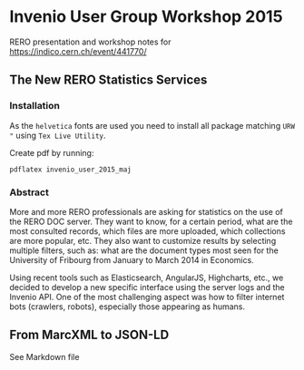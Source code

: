 # Invenio User Group Workshop 2015

RERO presentation and workshop notes for <https://indico.cern.ch/event/441770/>

## The New RERO Statistics Services

### Installation

As the `helvetica` fonts are used you need to install all package matching `URW "` using `Tex Live Utility`.

Create pdf by running:

	pdflatex invenio_user_2015_maj

### Abstract

More and more RERO professionals are asking for statistics on the use of the
RERO DOC server. They want to know, for a certain period, what are the most
consulted records, which files are more uploaded, which collections are more
popular, etc. They also want to customize results by selecting multiple
filters, such as: what are the document types most seen for the University of
Fribourg from January to March 2014 in Economics.

Using recent tools such as Elasticsearch, AngularJS, Highcharts, etc.,
we decided to develop a new specific interface using the server
logs and the Invenio API. One of the most challenging aspect was how to filter
internet bots (crawlers, robots), especially those appearing as humans.

## From MarcXML to JSON-LD

See Markdown file

